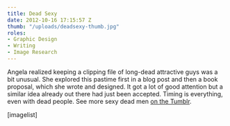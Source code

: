 ```yaml
---
title: Dead Sexy
date: 2012-10-16 17:15:57 Z
thumb: "/uploads/deadsexy-thumb.jpg"
roles:
- Graphic Design
- Writing
- Image Research
---
```


Angela realized keeping a clipping file of long-dead attractive guys was a bit unusual. She explored this pastime first in a blog post and then a book proposal, which she wrote and designed. It got a lot of good attention but a similar idea already out there had just been accepted. Timing is everything, even with dead people. See more sexy dead men <a href="http://mydeaddate.tumblr.com/" target="_blank">on the Tumblr</a>.

[imagelist]
